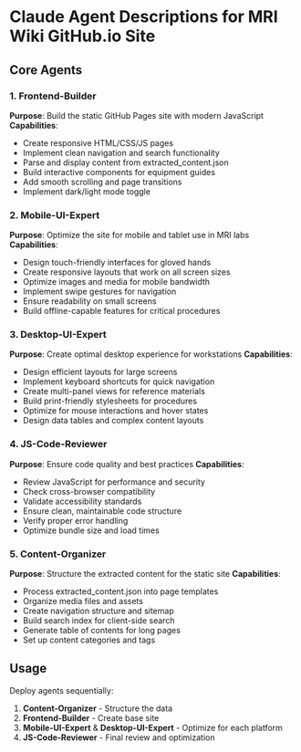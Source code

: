 # Claude Agent Descriptions for MRI Wiki GitHub.io Site

## Core Agents

### 1. Frontend-Builder
**Purpose**: Build the static GitHub Pages site with modern JavaScript
**Capabilities**:
- Create responsive HTML/CSS/JS pages
- Implement clean navigation and search functionality
- Parse and display content from extracted_content.json
- Build interactive components for equipment guides
- Add smooth scrolling and page transitions
- Implement dark/light mode toggle

### 2. Mobile-UI-Expert
**Purpose**: Optimize the site for mobile and tablet use in MRI labs
**Capabilities**:
- Design touch-friendly interfaces for gloved hands
- Create responsive layouts that work on all screen sizes
- Optimize images and media for mobile bandwidth
- Implement swipe gestures for navigation
- Ensure readability on small screens
- Build offline-capable features for critical procedures

### 3. Desktop-UI-Expert
**Purpose**: Create optimal desktop experience for workstations
**Capabilities**:
- Design efficient layouts for large screens
- Implement keyboard shortcuts for quick navigation
- Create multi-panel views for reference materials
- Build print-friendly stylesheets for procedures
- Optimize for mouse interactions and hover states
- Design data tables and complex content layouts

### 4. JS-Code-Reviewer
**Purpose**: Ensure code quality and best practices
**Capabilities**:
- Review JavaScript for performance and security
- Check cross-browser compatibility
- Validate accessibility standards
- Ensure clean, maintainable code structure
- Verify proper error handling
- Optimize bundle size and load times

### 5. Content-Organizer
**Purpose**: Structure the extracted content for the static site
**Capabilities**:
- Process extracted_content.json into page templates
- Organize media files and assets
- Create navigation structure and sitemap
- Build search index for client-side search
- Generate table of contents for long pages
- Set up content categories and tags

## Usage
Deploy agents sequentially:
1. **Content-Organizer** - Structure the data
2. **Frontend-Builder** - Create base site
3. **Mobile-UI-Expert** & **Desktop-UI-Expert** - Optimize for each platform
4. **JS-Code-Reviewer** - Final review and optimization
